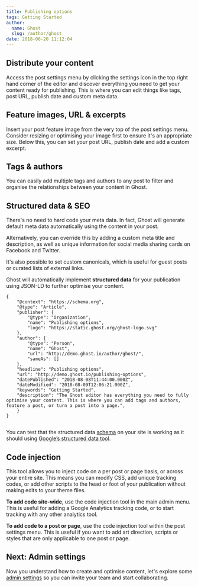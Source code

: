 ```yaml
---
title: Publishing options
tags: Getting Started
author:
  name: Ghost
  slug: /author/ghost
date: 2018-08-20 11:12:04
---
```


<h2 id="distribute-your-content">Distribute your content</h2><p>Access the post settings menu by clicking the settings icon in the top right hand corner of the editor and discover everything you need to get your content ready for publishing. This is where you can edit things like tags, post URL, publish date and custom meta data.</p><h2 id="feature-images-url-excerpts">Feature images, URL &amp; excerpts</h2><p>Insert your post feature image from the very top of the post settings menu. Consider resizing or optimising your image first to ensure it's an appropriate size. Below this, you can set your post URL, publish date and add a custom excerpt.</p><h2 id="tags-authors">Tags &amp; authors</h2><p>You can easily add multiple tags and authors to any post to filter and organise the relationships between your content in Ghost.</p><h2 id="structured-data-seo">Structured data &amp; SEO</h2><p>There's no need to hard code your meta data. In fact, Ghost will generate default meta data automatically using the content in your post.</p><p>Alternatively, you can override this by adding a custom meta title and description, as well as unique information for social media sharing cards on Facebook and Twitter.</p><p>It's also possible to set custom canonicals, which is useful for guest posts or curated lists of external links.</p><p>Ghost will automatically implement <strong>structured data</strong> for your publication using JSON-LD to further optimise your content.</p><pre><code>{
    "@context": "https://schema.org",
    "@type": "Article",
    "publisher": {
        "@type": "Organization",
        "name": "Publishing options",
        "logo": "https://static.ghost.org/ghost-logo.svg"
    },
    "author": {
        "@type": "Person",
        "name": "Ghost",
        "url": "http://demo.ghost.io/author/ghost/",
        "sameAs": []
    },
    "headline": "Publishing options",
    "url": "http://demo.ghost.io/publishing-options",
    "datePublished": "2018-08-08T11:44:00.000Z",
    "dateModified": "2018-08-09T12:06:21.000Z",
    "keywords": "Getting Started",
    "description": "The Ghost editor has everything you need to fully optimise your content. This is where you can add tags and authors, feature a post, or turn a post into a page.",
    }
}
    </code></pre><p>You can test that the structured data <a href="https://schema.org/">schema</a> on your site is working as it should using <a href="https://search.google.com/structured-data/testing-tool" rel="noreferrer nofollow noopener">Google’s structured data tool</a>. </p><h2 id="code-injection">Code injection</h2><p>This tool allows you to inject code on a per post or page basis, or across your entire site. This means you can modify CSS, add unique tracking codes, or add other scripts to the head or foot of your publication without making edits to your theme files. </p><p><strong>To add code site-wide</strong>, use the code injection tool in the main admin menu. This is useful for adding a Google Analytics tracking code, or to start tracking with any other analytics tool.</p><p><strong>To add code to a post or page</strong>, use the code injection tool within the post settings menu. This is useful if you want to add art direction, scripts or styles that are only applicable to one post or page.</p><h2 id="next-admin-settings">Next: Admin settings</h2><p>Now you understand how to create and optimise content, let's explore some <a href="https://demo.ghost.io/admin-settings/">admin settings</a> so you can invite your team and start collaborating.</p>